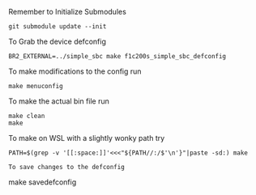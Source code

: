 Remember to Initialize Submodules

```
git submodule update --init
```

To Grab the device defconfig

```
BR2_EXTERNAL=../simple_sbc make f1c200s_simple_sbc_defconfig
```

To make modifications to the config run

```
make menuconfig
```

To make the actual bin file run

```
make clean
make
```

To make on WSL with a slightly wonky path try

```
PATH=$(grep -v '[[:space:]]'<<<"${PATH//:/$'\n'}"|paste -sd:) make
```

```
To save changes to the defconfig
```

make savedefconfig

```


